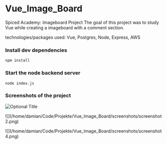 # Vue_Image_Board

Spiced Academy: Imageboard Project 
The goal of this project was to study Vue while creating a imageboard with a comment section.

technologies/packages used: Vue, Postgres, Node, Express, AWS

### Install dev dependencies

```
npm install
```

### Start the node backend server

```
node index.js
```
### Screenshots of the project



![](/../master/screenshots/screenshot1.png?raw=true "Optional Title")

![](/home/damian/Code/Projekte/Vue_Image_Board/screenshots/screenshot 2.png)

![](/home/damian/Code/Projekte/Vue_Image_Board/screenshots/screenshot 4.png)